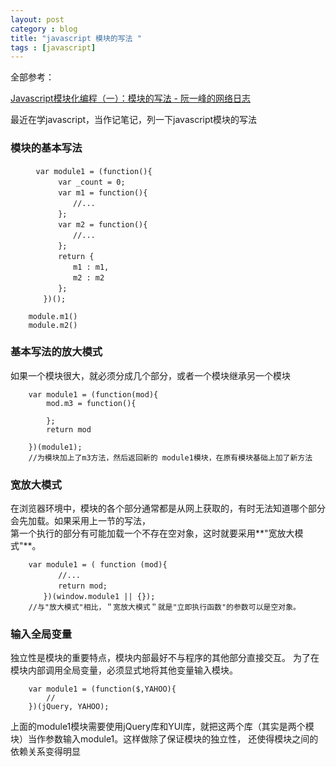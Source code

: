 ```yaml
---
layout: post
category : blog
title: "javascript 模块的写法 "
tags : [javascript]
---
```



全部参考：

[Javascript模块化编程（一）：模块的写法 - 阮一峰的网络日志](http://www.ruanyifeng.com/blog/2012/10/javascript_module.html)


最近在学javascript，当作记笔记，列一下javascript模块的写法

### 模块的基本写法

        　var module1 = (function(){
        　　　　var _count = 0;
        　　　　var m1 = function(){
        　　　　　　//...
        　　　　};
        　　　　var m2 = function(){
        　　　　　　//...
        　　　　};
        　　　　return {
        　　　　　　m1 : m1,
        　　　　　　m2 : m2
        　　　　};
        　　})();
        
        module.m1()
        module.m2()

### 基本写法的放大模式

如果一个模块很大，就必须分成几个部分，或者一个模块继承另一个模块

        var module1 = (function(mod){
            mod.m3 = function(){
            
            };
            return mod

        })(module1);
        //为模块加上了m3方法，然后返回新的 module1模块，在原有模块基础上加了新方法 

### 宽放大模式 

在浏览器环境中，模块的各个部分通常都是从网上获取的，有时无法知道哪个部分会先加载。如果采用上一节的写法，  
第一个执行的部分有可能加载一个不存在空对象，这时就要采用**"宽放大模式"**。

        var module1 = ( function (mod){
        　　　　//...
        　　　　return mod;
        　　})(window.module1 || {});
        //与"放大模式"相比，＂宽放大模式＂就是"立即执行函数"的参数可以是空对象。

### 输入全局变量 

独立性是模块的重要特点，模块内部最好不与程序的其他部分直接交互。
为了在模块内部调用全局变量，必须显式地将其他变量输入模块。

        var module1 = (function($,YAHOO){
            //
        })(jQuery, YAHOO);

上面的module1模块需要使用jQuery库和YUI库，就把这两个库（其实是两个模块）当作参数输入module1。这样做除了保证模块的独立性，
还使得模块之间的依赖关系变得明显
